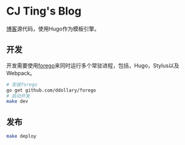 # CJ Ting's Blog

[博客](http://cjting.me)源代码，使用Hugo作为模板引擎。

## 开发

开发需要使用[forego](https://github.com/ddollar/forego)来同时运行多个常驻进程，包括，Hugo，Stylus以及Webpack。

```bash
# 安装forego
go get github.com/ddollary/forego
# 启动开发
make dev
```

## 发布

```bash
make deploy
```


